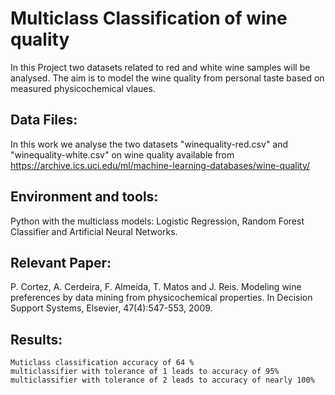 # Multiclass Classification of wine quality
In this Project two datasets related to red and white wine samples will be analysed. 
The aim is to model the wine quality from personal taste based on measured physicochemical vlaues.

## Data Files:	
In this work we analyse the two datasets "winequality-red.csv" and "winequality-white.csv" on wine quality available from
https://archive.ics.uci.edu/ml/machine-learning-databases/wine-quality/

## Environment and tools: 
Python with the multiclass models: Logistic Regression, Random Forest Classifier and Artificial Neural Networks.

## Relevant Paper: 
P. Cortez, A. Cerdeira, F. Almeida, T. Matos and J. Reis. Modeling wine preferences by data mining from physicochemical properties. In Decision Support Systems, Elsevier, 47(4):547-553, 2009.

## Results: 
	Muticlass classification accuracy of 64 %
	multiclassifier with tolerance of 1 leads to accuracy of 95%
	multiclassifier with tolerance of 2 leads to accuracy of nearly 100%
